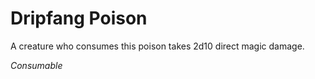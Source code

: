 # Dripfang Poison

A creature who consumes this poison takes 2d10 direct magic damage.

*Consumable*
